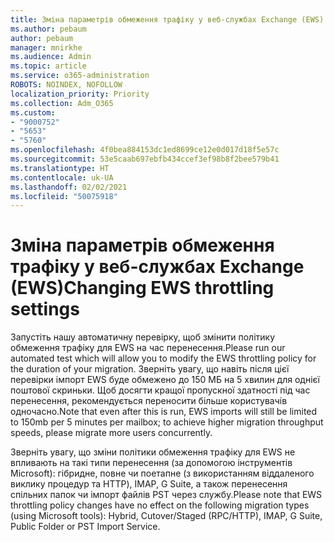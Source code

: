 ```yaml
---
title: Зміна параметрів обмеження трафіку у веб-службах Exchange (EWS)
ms.author: pebaum
author: pebaum
manager: mnirkhe
ms.audience: Admin
ms.topic: article
ms.service: o365-administration
ROBOTS: NOINDEX, NOFOLLOW
localization_priority: Priority
ms.collection: Adm_O365
ms.custom:
- "9000752"
- "5653"
- "5760"
ms.openlocfilehash: 4f0bea884153dc1ed8699ce12e0d017d18f5e57c
ms.sourcegitcommit: 53e5caab697ebfb434ccef3ef98b8f2bee579b41
ms.translationtype: HT
ms.contentlocale: uk-UA
ms.lasthandoff: 02/02/2021
ms.locfileid: "50075918"
---
```

# <a name="changing-ews-throttling-settings"></a><span data-ttu-id="609ef-102">Зміна параметрів обмеження трафіку у веб-службах Exchange (EWS)</span><span class="sxs-lookup"><span data-stu-id="609ef-102">Changing EWS throttling settings</span></span>

<span data-ttu-id="609ef-103">Запустіть нашу автоматичну перевірку, щоб змінити політику обмеження трафіку для EWS на час перенесення.</span><span class="sxs-lookup"><span data-stu-id="609ef-103">Please run our automated test which will allow you to modify the EWS throttling policy for the duration of your migration.</span></span> <span data-ttu-id="609ef-104">Зверніть увагу, що навіть після цієї перевірки імпорт EWS буде обмежено до 150 МБ на 5 хвилин для однієї поштової скриньки. Щоб досягти кращої пропускної здатності під час перенесення, рекомендується переносити більше користувачів одночасно.</span><span class="sxs-lookup"><span data-stu-id="609ef-104">Note that even after this is run, EWS imports will still be limited to 150mb per 5 minutes per mailbox; to achieve higher migration throughput speeds, please migrate more users concurrently.</span></span>

<span data-ttu-id="609ef-105">Зверніть увагу, що зміни політики обмеження трафіку для EWS не впливають на такі типи перенесення (за допомогою інструментів Microsoft): гібридне, повне чи поетапне (з використанням віддаленого виклику процедур та HTTP), IMAP, G Suite, а також перенесення спільних папок чи імпорт файлів PST через службу.</span><span class="sxs-lookup"><span data-stu-id="609ef-105">Please note that EWS throttling policy changes have no effect on the following migration types (using Microsoft tools): Hybrid, Cutover/Staged (RPC/HTTP), IMAP, G Suite, Public Folder or PST Import Service.</span></span>